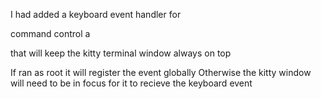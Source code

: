 I had added a keyboard event handler for

command control a

that will keep the kitty terminal window always on top

If ran as root it will register the event globally
Otherwise the kitty window will need to be in focus for it to recieve the keyboard event
